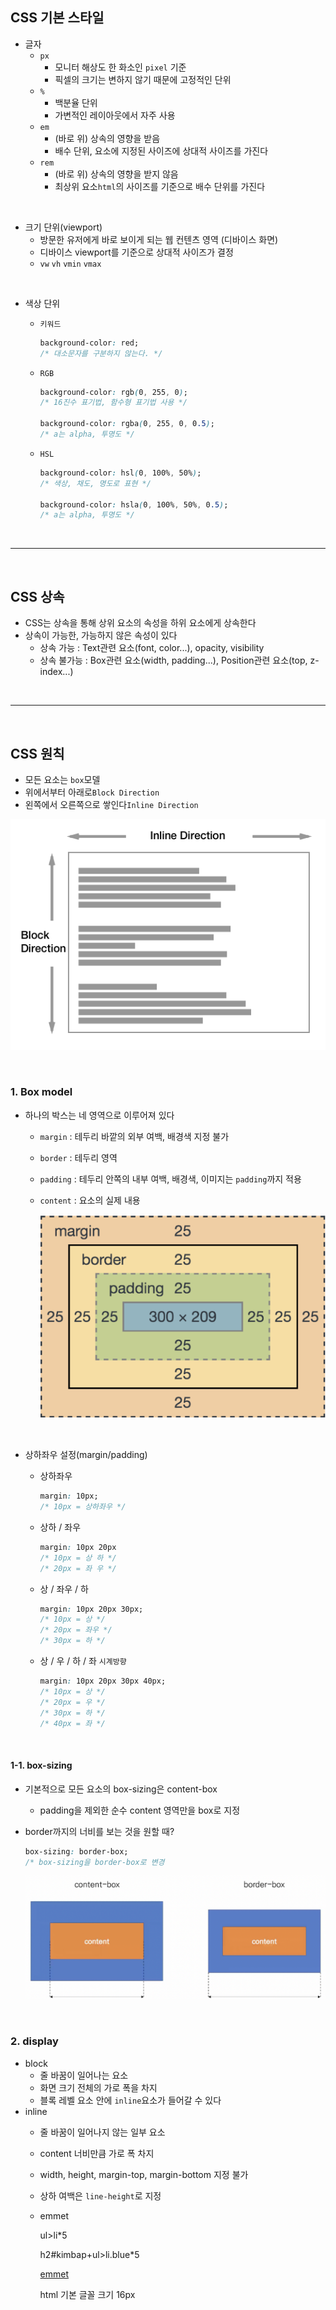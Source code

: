 ## CSS 기본 스타일

- 글자
  - `px`
    - 모니터 해상도 한 화소인 `pixel` 기준
    - 픽셀의 크기는 변하지 않기 때문에 고정적인 단위
  - `%`
    - 백분율 단위
    - 가변적인 레이아웃에서 자주 사용
  - `em`
    - (바로 위) 상속의 영향을 받음
    - 배수 단위, 요소에 지정된 사이즈에 상대적 사이즈를 가진다
  - `rem`
    - (바로 위) 상속의 영향을 받지 않음
    - 최상위 요소`html`의 사이즈를 기준으로 배수 단위를 가진다

<br>

- 크기 단위(viewport)
  - 방문한 유저에게 바로 보이게 되는 웹 컨텐츠 영역 (디바이스 화면)
  - 디바이스 viewport를 기준으로 상대적 사이즈가 결정
  - `vw` `vh` `vmin` `vmax`

<br>

- 색상 단위

  - `키워드`

    ```css
    background-color: red;
    /* 대소문자를 구분하지 않는다. */
    ```

  - `RGB`

    ```css
    background-color: rgb(0, 255, 0);
    /* 16진수 표기법, 함수형 표기법 사용 */
    
    background-color: rgba(0, 255, 0, 0.5);
    /* a는 alpha, 투명도 */
    ```

  - `HSL`

    ```css
    background-color: hsl(0, 100%, 50%);
    /* 색상, 채도, 명도로 표현 */
    
    background-color: hsla(0, 100%, 50%, 0.5);
    /* a는 alpha, 투명도 */
    ```

<br>

---

<br>

## CSS 상속

- CSS는 상속을 통해 상위 요소의 속성을 하위 요소에게 상속한다
- 상속이 가능한, 가능하지 않은 속성이 있다
  - 상속 가능 : Text관련 요소(font, color...), opacity, visibility
  - 상속 불가능 : Box관련 요소(width, padding...), Position관련 요소(top, z-index...)

<br>

---

<br>

## CSS 원칙

- 모든 요소는 `box`모델
- 위에서부터 아래로`Block Direction`
- 왼쪽에서 오른쪽으로 쌓인다`Inline Direction`

![mdn-horizontal](CSS_1.assets/mdn-horizontal.png)

<br>

### 1. Box model

- 하나의 박스는 네 영역으로 이루어져 있다

  - `margin` : 테두리 바깥의 외부 여백, 배경색 지정 불가

  - `border` : 테두리 영역

  - `padding` : 테두리 안쪽의 내부 여백, 배경색, 이미지는 `padding`까지 적용

  - `content` : 요소의 실제 내용

    ![스크린샷 2022-08-30 오후 2.54.32](CSS_1.assets/CSS_2.png)

<br>

- 상하좌우 설정(margin/padding)

  - 상하좌우

    ```css
    margin: 10px;
    /* 10px = 상하좌우 */
    ```

  - 상하 / 좌우

    ```css
    margin: 10px 20px
    /* 10px = 상 하 */
    /* 20px = 좌 우 */
    ```

  - 상 / 좌우 / 하

    ```css  
    margin: 10px 20px 30px;
    /* 10px = 상 */
    /* 20px = 좌우 */
    /* 30px = 하 */
    ```

  - 상 / 우 / 하 / 좌 `시계방향`

    ```css
    margin: 10px 20px 30px 40px;
    /* 10px = 상 */
    /* 20px = 우 */
    /* 30px = 하 */
    /* 40px = 좌 */
    ```

<br>

#### 1-1. box-sizing

- 기본적으로 모든 요소의 box-sizing은 content-box

  - padding을 제외한 순수 content 영역만을 box로 지정

- border까지의 너비를 보는 것을 원할 때?

  ```css
  box-sizing: border-box;
  /* box-sizing을 border-box로 변경
  ```

  ![스크린샷 2022-08-30 오후 3.26.34](CSS_1.assets/CSS_1.png)

<br>

### 2. display

- block
  - 줄 바꿈이 일어나는 요소
  - 화면 크기 전체의 가로 폭을 차지
  - 블록 레벨 요소 안에 `inline`요소가 들어갈 수 있다 
- inline
  - 줄 바꿈이 일어나지 않는 일부 요소
  - content 너비만큼 가로 폭 차지
  - width, height, margin-top, margin-bottom 지정 불가
  - 상하 여백은 `line-height`로 지정
  - emmet
  
    ul>li*5
  
    h2#kimbap+ul>li.blue*5
  
    [emmet](https://docs.emmet.io/abbreviations/syntax/)
  
    html 기본 글꼴 크기 16px